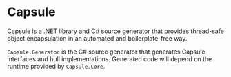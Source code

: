 
# Capsule

Capsule is a .NET library and C# source generator that provides thread-safe object encapsulation in an automated and boilerplate-free way.

`Capsule.Generator` is the C# source generator that generates Capsule interfaces and hull implementations. Generated code will depend on the runtime provided by `Capsule.Core`.
